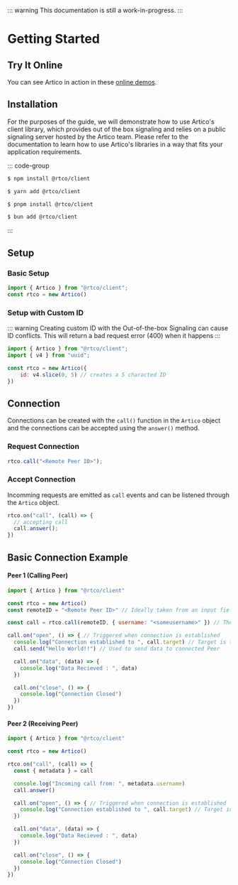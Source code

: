 ::: warning
This documentation is still a work-in-progress.
:::

# Getting Started

## Try It Online

You can see Artico in action in these [online demos](https://demo.artico.dev).

## Installation

For the purposes of the guide, we will demonstrate how to use Artico's client library, which provides out of the box signaling and relies on a public signaling server hosted by the Artico team.
Please refer to the documentation to learn how to use Artico's libraries in a way that fits your application requirements.

::: code-group
```sh [npm]
$ npm install @rtco/client
```

```sh [yarn]
$ yarn add @rtco/client
```

```sh [pnpm]
$ pnpm install @rtco/client
```

```sh [bun]
$ bun add @rtco/client
```
:::


## Setup

### Basic Setup

```js
import { Artico } from "@rtco/client";
const rtco = new Artico()
```

### Setup with Custom ID
::: warning
Creating custom ID with the Out-of-the-box Signaling can cause ID conflicts. This will return a bad request error (400) when it happens
:::

```js
import { Artico } from "@rtco/client";
import { v4 } from "uuid";

const rtco = new Artico({
    id: v4.slice(0, 5) // creates a 5 characted ID
})
```

## Connection

Connections can be created with the `call()` function in the `Artico` object and the connections can be accepted using the `answer()` method.

### Request Connection

```js
rtco.call("<Remote Peer ID>");
```

### Accept Connection
Incomming requests are emitted as `call` events and can be listened through the `Artico` object. 

```js
rtco.on("call", (call) => {
  // accepting call
  call.answer();
})
```

## Basic Connection Example

#### Peer 1 (Calling Peer)
```js
import { Artico } from "@rtco/client"

const rtco = new Artico()
const remoteID = "<Remote Peer ID>" // Ideally taken from an input field, or other source..

const call = rtco.call(remoteID, { username: "<someusername>" }) // The second attribute is the metadata that can be passed to the connection

call.on("open", () => { // Triggered when connection is established
  console.log("Connection established to ", call.target) // Target is the remote ID
  call.send("Hello World!!") // Used to send data to connected Peer

  call.on("data", (data) => {
    console.log("Data Recieved : ", data)
  })

  call.on("close", () => {
    console.log("Connection Closed")
  })
})

```

#### Peer 2 (Receiving Peer)
```js
import { Artico } from "@rtco/client"

const rtco = new Artico()

rtco.on("call", (call) => {
  const { metadata } = call

  console.log("Incoming call from: ", metadata.username)
  call.answer()

  call.on("open", () => { // Triggered when connection is established
    console.log("Connection established to ", call.target) // Target is the remote ID
  })

  call.on("data", (data) => {
    console.log("Data Recieved : ", data)
  })

  call.on("close", () => {
    console.log("Connection Closed")
  })
})
```





